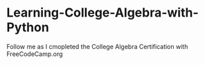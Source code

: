 # Learning-College-Algebra-with-Python
Follow me as I cmopleted the College Algebra Certification with FreeCodeCamp.org
